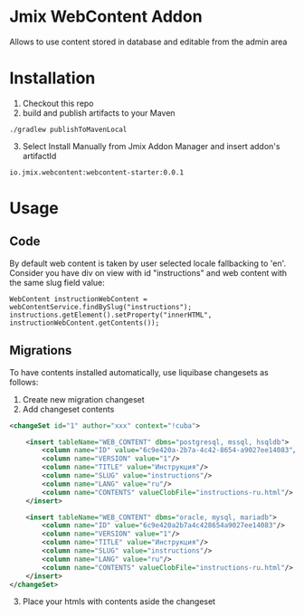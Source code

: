 # Jmix WebContent Addon

Allows to use content stored in database and editable from the admin area

# Installation

1. Checkout this repo
2. build and publish artifacts to your Maven

```
./gradlew publishToMavenLocal
```
3. Select Install Manually from Jmix Addon Manager and insert addon's artifactId 

```
io.jmix.webcontent:webcontent-starter:0.0.1
```

# Usage 

## Code

By default web content is taken by user selected locale fallbacking to 'en'.
Consider you have div on view with id "instructions" and web content with
the same slug field value:

```
WebContent instructionWebContent = webContentService.findBySlug("instructions");
instructions.getElement().setProperty("innerHTML", instructionWebContent.getContents());
```

## Migrations

To have contents installed automatically, use liquibase changesets as follows:

1. Create new migration changeset
2. Add changeset contents

```xml
<changeSet id="1" author="xxx" context="!cuba">

    <insert tableName="WEB_CONTENT" dbms="postgresql, mssql, hsqldb">
        <column name="ID" value="6c9e420a-2b7a-4c42-8654-a9027ee14083"/>
        <column name="VERSION" value="1"/>
        <column name="TITLE" value="Инструкция"/>
        <column name="SLUG" value="instructions"/>
        <column name="LANG" value="ru"/>
        <column name="CONTENTS" valueClobFile="instructions-ru.html"/>
    </insert>

    <insert tableName="WEB_CONTENT" dbms="oracle, mysql, mariadb">
        <column name="ID" value="6c9e420a2b7a4c428654a9027ee14083"/>
        <column name="VERSION" value="1"/>
        <column name="TITLE" value="Инструкция"/>
        <column name="SLUG" value="instructions"/>
        <column name="LANG" value="ru"/>
        <column name="CONTENTS" valueClobFile="instructions-ru.html"/>
    </insert>
</changeSet>
```

3. Place your htmls with contents aside the changeset